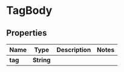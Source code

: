 
# TagBody

## Properties
Name | Type | Description | Notes
------------ | ------------- | ------------- | -------------
**tag** | **String** |  | 



